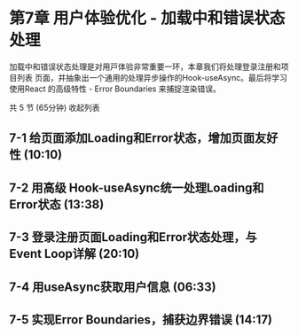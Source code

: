 # 第7章 用户体验优化 - 加载中和错误状态处理
加载中和错误状态处理是对⽤⼾体验⾮常重要⼀环，本章我们将处理登录注册和项⽬列表 ⻚⾯，并抽象出⼀个通⽤的处理异步操作的Hook-useAsync。最后将学习使⽤React 的⾼级特性 - Error Boundaries 来捕捉渲染错误。

共 5 节 (65分钟) 收起列表

## 7-1 给页面添加Loading和Error状态，增加页面友好性 (10:10)
## 7-2 用高级 Hook-useAsync统一处理Loading和Error状态 (13:38)
## 7-3 登录注册页面Loading和Error状态处理，与Event Loop详解 (20:10)
## 7-4 用useAsync获取用户信息 (06:33)
## 7-5 实现Error Boundaries，捕获边界错误 (14:17)